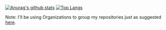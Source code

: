 [![Anurag's github stats](https://github-readme-stats.vercel.app/api?username=Tomev&show_icons=true&theme=dark)](https://github.com/anuraghazra/github-readme-stats)
[![Top Langs](https://github-readme-stats.vercel.app/api/top-langs/?username=Tomev&theme=dark)](https://github.com/anuraghazra/github-readme-stats)

Note:
I'll be using Organizations to group my repositories just as suggested [here](https://andreicioara.com/how-i-organize-my-github-repositories-ce877db2e8b6).

